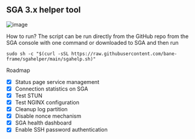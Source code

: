 SGA 3.x helper tool
---

![image](https://github.com/bane-frame/sgahelper/assets/145043356/5b5fe3fb-e4fb-467a-850a-3fc2c8138223)

How to run?
The script can be run directly from the GitHub repo from the SGA console with one command or downloaded to SGA and then run

```sudo sh -c "$(curl -sSL https://raw.githubusercontent.com/bane-frame/sgahelper/main/sgahelp.sh)"```

Roadmap
- [x] Status page service management
- [x] Connection statistics on SGA
- [x] Test STUN
- [x] Test NGINX configuration
- [x] Cleanup log partition
- [x] Disable nonce mechanism
- [x] SGA health dashboard
- [x] Enable SSH password authentication
